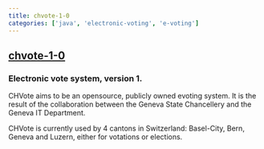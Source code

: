 ```yaml
---
title: chvote-1-0
categories: ['java', 'electronic-voting', 'e-voting']
---
```

## [chvote-1-0](https://github.com/republique-et-canton-de-geneve/chvote-1-0)

### Electronic vote system, version 1.


CHVote aims to be an opensource, publicly owned evoting system. It is the result of the collaboration
between the Geneva State Chancellery and the Geneva IT Department.

CHVote is currently used by 4 cantons in Switzerland: Basel-City, Bern, Geneva and Luzern, either for
votations or elections.
